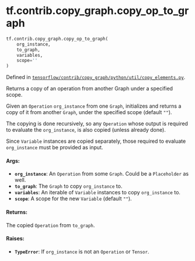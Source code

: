 <div itemscope itemtype="http://developers.google.com/ReferenceObject">
<meta itemprop="name" content="tf.contrib.copy_graph.copy_op_to_graph" />
<meta itemprop="path" content="Stable" />
</div>

# tf.contrib.copy_graph.copy_op_to_graph

``` python
tf.contrib.copy_graph.copy_op_to_graph(
    org_instance,
    to_graph,
    variables,
    scope=''
)
```



Defined in [`tensorflow/contrib/copy_graph/python/util/copy_elements.py`](/code/stable/tensorflow/contrib/copy_graph/python/util/copy_elements.py).

Returns a copy of an operation from another Graph under a specified scope.

Given an `Operation` `org_instance` from one `Graph`,
initializes and returns a copy of it from another `Graph`,
under the specified scope (default `""`).

The copying is done recursively, so any `Operation` whose output
is required to evaluate the `org_instance`, is also copied (unless
already done).

Since `Variable` instances are copied separately, those required
to evaluate `org_instance` must be provided as input.

#### Args:

* <b>`org_instance`</b>: An `Operation` from some `Graph`. Could be a
    `Placeholder` as well.
* <b>`to_graph`</b>: The `Graph` to copy `org_instance` to.
* <b>`variables`</b>: An iterable of `Variable` instances to copy `org_instance` to.
* <b>`scope`</b>: A scope for the new `Variable` (default `""`).


#### Returns:

The copied `Operation` from `to_graph`.


#### Raises:

* <b>`TypeError`</b>: If `org_instance` is not an `Operation` or `Tensor`.